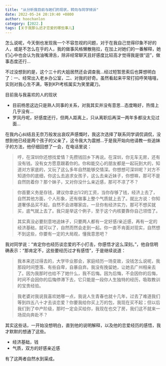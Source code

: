```yaml
---
title: "从分析我目前与她们的现状，转向与同学倾诉"
date: 2022-05-24 20:19:40 +0800
author: hoochanlon
category: [2022.]
tags: [关于我那么迟才恋爱的哪些事儿]
---
```


怎么说呢，今天倒也发现我一个不容忽视的问题，对于在我自己觉得印象不好的人，或是不怎么在乎的人，我的做事风格懒散拖拉，在加上对她们的一番解释，她们心中也会认为我油嘴滑舌，除非经常聊天且好感度比较高才觉得我是很“逗”，做事态度还行...

不过没想到的是，这个三十的大姐居然还会调查我...经过短暂思索后也算想明白了：一、经常出入老乡办公室，二、对我的好奇。虽然看起来平常打招呼笑嘻嘻，实则对我心生不满，等到KPI考核属实为笑里藏刀。

<!-- more -->

目前我与我喜欢的人的现状

* 目前杨思这边只是熟人同事的关系，对我其实并没有意思...态度略好，热情上几乎没有...
* 罗凤丹呢，好感度还行，但两人距离上，只从离职后再深一两年多都没太见过面...

在我内心纠结且无奈万般发出哀叹声感慨时，我这次选择了联系同学调侃调侃，没想到他已经是两个孩子的父亲了，这令我大为震撼...于是我开始向他请教一些追妹子的方法，他仔细回想了一会，在电话里说：

> 哼，在深圳你还想找爱情？先攒钱回乡下再说。在深圳，你无车无房，还有没有钱。没有女方愿意跟着你的。你和能交心的朋友都是一起玩到大的，知道对方家底的，又玩了这么多年自然能够交情深。你想想可深圳呢？对方不知道你的底细，你这么去追求女孩子，这么去亲近妹子，你想嘛，那可不是自然防着你？那个妹子，又对你没什么亲近感，那可不凉了不？

> 你首要义务是存钱，建议你拿出1/2的工资，当你存够了钱，经济上去了，自然其他方面，个人形象，还有做事上整个气质就上去了。就比方说：你知道奢侈品买不起，自然不会进哪家店，一旦你有经济实力，那可不想买就买，底气就上去了。我只是举这个例子，至于这个内核要靠你自己领悟了。

> 其实真没必要刻意地追妹子，只要两人都有一定好感/亲近感，再有一定的经济基础，就可以了，自然而然会走到一起。你一直不肯面对现实，自然想不到这些，你要有一定的大局观，懂我意思吧？

我对同学说：“肯定你也经历谈恋爱的不小打击，你感悟才这么深刻。”，他自信明确表示：“那肯定不，这些要经历过才有感悟”，于是继续说道：

> 我本来还过得去的，大学毕业那会，家庭经历一场变故，没钱怎么说呢，我那段时间堕落、有些自卑，自暴自弃。我没有挽留她，让她去广州相亲去了。因为我那时也给不了她什么，我不后悔。因为后悔，不会因你的后悔，时间不会因你的后悔停滞下去，它只能是一段你人生独特的经历，吸取教训的宝贵经验。

> 我老婆对我说我喜欢她哪一点，我说人生青春也就十几年，过去了难道我们等到四五八十才去谈恋爱？你要我给你买上万的包，我现在买不起；但以后我们到了中产阶级，那时一定会买给你，我现在也交了房，我们这不就来一场双向奔赴不？

其实这些话，一开始没想明白，直到他的说明解释，以及他的恋爱经历的感悟，我才默默的想通了这些。

* 经济基础，钱
* 气质，双方的好感亲近感

有了这两者自然水到渠成。